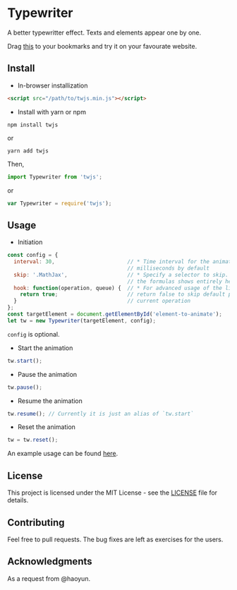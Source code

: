 # Typewriter
A better typewritter effect. Texts and elements appear one by one. 

Drag <a href="javascript:(function(e,s){e.src=s;e.onload=()=>{new Typewriter(document.body);};document.head.appendChild(e);})(document.createElement('script'),'https://cdn.rawgit.com/simonmysun/Typewriter/2daa9621/lib/twjs.min.js');//">this</a> to your bookmarks and try it on your favourate website. 

## Install
* In-browser installization
```html
<script src="/path/to/twjs.min.js"></script>
```
* Install with yarn or npm
```
npm install twjs
```
or
```
yarn add twjs
```
Then, 
```js
import Typewriter from 'twjs';
```
or
```js
var Typewriter = require('twjs');
```

## Usage
* Initiation
```js
const config = {
  interval: 30,                       // * Time interval for the animation, 30
                                      // milliseconds by default
  skip: '.MathJax',                   // * Specify a selector to skip. We let 
                                      // the formulas shows entirely here
  hook: function(operation, queue) {  // * For advanced usage of the library;
    return true;                      // return false to skip default process of
  }                                   // current operation
};
const targetElement = document.getElementById('element-to-animate');
let tw = new Typewriter(targetElement, config);
```

`config` is optional. 

* Start the animation
```js
tw.start();
```

* Pause the animation
```js
tw.pause();
```

* Resume the animation
```js
tw.resume(); // Currently it is just an alias of `tw.start`
```

* Reset the animation
```js
tw = tw.reset();
```

An example usage can be found [here](test/). 

## License
This project is licensed under the MIT License - see the [LICENSE](LICENSE) file for details.

## Contributing
Feel free to pull requests. The bug fixes are left as exercises for the users. 

## Acknowledgments
As a request from @haoyun. 